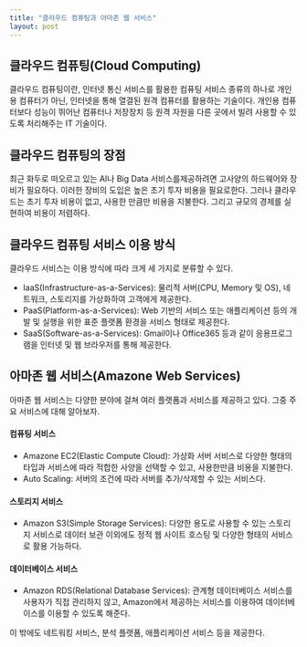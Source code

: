 ```yaml
---
title: "클라우드 컴퓨팅과 아마존 웹 서비스"
layout: post
---
```


## 클라우드 컴퓨팅(Cloud Computing)
클라우드 컴퓨팅이란, 인터넷 통신 서비스를 활용한 컴퓨팅 서비스 종류의 하나로 개인용 컴퓨터가 아닌, 인터넷을 통해 열결된 원격 컴퓨터를 활용하는 기술이다. 개인용 컴퓨터보다 성능이 뛰어난 컴퓨터나 저장장치 등 원격 자원을 다른 곳에서 빌려 사용할 수 있도록 처리해주는 IT 기술이다.


## 클라우드 컴퓨팅의 장점
최근 화두로 떠오르고 있는 AI나 Big Data 서비스를제공하려면 고사양의 하드웨어와 장비가 필요하다. 이러한 장비의 도입은 높은 초기 투자 비용을 필요로한다. 그러나 클라우드는 초기 투자 비용이 없고, 사용한 만큼만 비용을 지불한다. 그리고 규모의 경제를 실현하여 비용이 저렴하다.


## 클라우드 컴퓨팅 서비스 이용 방식
클라우드 서비스는 이용 방식에 따라 크게 세 가지로 분류할 수 있다.
 - IaaS(Infrastructure-as-a-Services): 물리적 서버(CPU, Memory 및 OS), 네트워크, 스토리지를 가상화하여 고객에게 제공한다.
 - PaaS(Platform-as-a-Services): Web 기반의 서비스 또는 애플리케이션 등의 개발 및 실행을 위한 표준 플랫폼 환경을 서비스 형태로 제공한다.
 - SaaS(Software-as-a-Services): Gmail이나 Office365 등과 같이 응용프로그램을 인터넷 및 웹 브라우저를 통해 제공한다.


## 아마존 웹 서비스(Amazone Web Services)
아마존 웹 서비스는 다양한 분야에 걸쳐 여러 플랫폼과 서비스를 제공하고 있다. 그중 주요 서비스에 대해 알아보자.

#### 컴퓨팅 서비스
- Amazone EC2(Elastic Compute Cloud): 가상화 서버 서비스로 다양한 형태의 타입과 서비스에 따라 적합한 사양을 선택할 수 있고, 사용한만큼 비용을 지불한다.
- Auto Scaling: 서버의 조건에 따라 서버를 추가/삭제할 수 있는 서비스다.

#### 스토리지 서비스
- Amazon S3(Simple Storage Services): 다양한 용도로 사용할 수 있는 스토리지 서비스로 데이터 보관 이외에도 정적 웹 사이트 호스팅 및 다양한 형태의 서비스로 활용 가능하다.

#### 데이터베이스 서비스
- Amazon RDS(Relational Database Services): 관계형 데이터베이스 서비스를 사용자가 직접 관리하지 않고, Amazon에서 제공하는 서비스를 이용하여 데이터베이스를 이용할 수 있도록 해준다.

이 밖에도 네트워킹 서비스, 분석 플랫폼, 애플리케이션 서비스 등을 제공한다.

